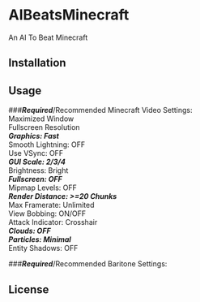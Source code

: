 # AIBeatsMinecraft
An AI To Beat Minecraft

## Installation

## Usage



###***Required***/Recommended Minecraft Video Settings:  
Maximized Window  
Fullscreen Resolution  
***Graphics: Fast***  
Smooth Lightning: OFF  
Use VSync: OFF  
***GUI Scale: 2/3/4***  
Brightness: Bright  
***Fullscreen: OFF***  
Mipmap Levels: OFF  
***Render Distance: >=20 Chunks***  
Max Framerate: Unlimited  
View Bobbing: ON/OFF  
Attack Indicator: Crosshair  
***Clouds: OFF***  
***Particles: Minimal***  
Entity Shadows: OFF  

###***Required***/Recommended Baritone Settings:  

## License